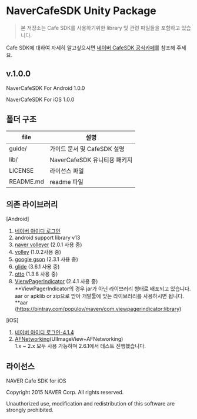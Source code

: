# NaverCafeSDK Unity Package

> 본 저장소는 Cafe SDK를 사용하기위한 library 및 관련 파일들을 포함하고 있습니다.

Cafe SDK에 대하여 자세히 알고싶으시면 [네이버 CafeSDK 공식카페](http://cafe.naver.com/navercafesdk)를 참조해 주세요.




v.1.0.0
-------------
 NaverCafeSDK For Android 1.0.0
 
 NaverCafeSDK For iOS 1.0.0


폴더 구조
-------------

file      | 설명 		
---			| ---		
guide/			| 가이드 문서 및 CafeSDK 설명
lib/		 	| NaverCafeSDK 유니티용 패키지
LICENSE     | 라이선스 파일
README.md   | readme 파일


의존 라이브러리
-------------
[Android]

1. [네이버 아이디 로그인](https://nid.naver.com/devcenter/docs.nhn?menu=Android)
2. android support library v13
3. [naver volleyer](http://mvnrepository.com/artifact/com.navercorp.volleyextensions/volleyer)   (2.0.1 사용 중)
4. [volley](http://mvnrepository.com/artifact/com.mcxiaoke.volley/library/) (1.0.2사용 중)
5. [google gson](http://mvnrepository.com/artifact/com.google.code.gson/gson)  (2.3.1 사용 중)
6. [glide](http://mvnrepository.com/artifact/com.github.bumptech.glide/glide)  (3.6.1 사용 중)
7. [otto](http://mvnrepository.com/artifact/com.squareup/otto)  (1.3.8 사용 중)
8. [VierwPagerIndicator](http://mvnrepository.com/artifact/com.viewpagerindicator/library) (2.4.1 사용 중) 
<br>**ViewPagerIndicator의 경우 jar가 아닌 라이브러리 형태로 배포되고 있습니다. aar or apklib or zip으로 받아 개발툴에 맞는 라이브러리를 사용하시면 됩니다.
<br>**aar (https://bintray.com/populov/maven/com.viewpagerindicator:library)

[iOS]

1. [네이버 아이디 로그인-4.1.4](https://nid.naver.com/devcenter/docs.nhn?menu=IOS)
2. [AFNetworking](https://github.com/AFNetworking/AFNetworking)(UIImageView+AFNetworking)
<br>1.x ~ 2.x 모두 사용 가능하며 2.6.1에서 테스트 진행했습니다.

라이선스
-------------
NAVER Cafe SDK for iOS

Copyright 2015 NAVER Corp. All rights reserved.

Unauthorized use, modification and redistribution of this software are strongly prohibited.
